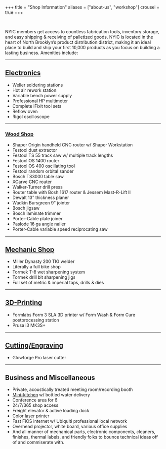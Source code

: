 +++
title = "Shop Information"
aliases = ["about-us", "workshop"]
crousel = true
+++

</br>

NYIC members get access to countless fabrication tools, inventory storage, and easy shipping & receiving of palletized goods. NYIC is located in the heart of North Brooklyn’s product distribution district, making it an ideal place to build and ship your first 10,000 products as you focus on building a lasting business. Amenities include:

---

## [Electronics](../electronics-area)

- Weller soldering stations
- Hot air rework station
- Variable bench power supply
- Professional HP multimeter
- Complete iFixit tool sets
- Reflow oven
- Rigol oscilloscope

---

### [Wood Shop](../wood-shop-area)

- Shaper Origin handheld CNC router w/ Shaper Workstation
- Festool dust extractor
- Festool TS 55 track saw w/ multiple track lengths
- Festool OS 1400 router
- Festool OS 400 oscillating tool
- Festool random orbital sander
- Bosch TS3000 table saw
- XCarve CNC router
- Walker-Turner drill press
- Router table with Bosh 1617 router & Jessem Mast-R-Lift II
- Dewalt 13” thickness planer
- Wadkin Bursgreen 9" jointer
- Bosch jigsaw
- Bosch laminate trimmer
- Porter-Cable plate joiner
- Paslode 16 ga angle nailer
- Porter-Cable variable speed reciprocating saw

---

## [Mechanic Shop](../mechanic-shop-area)

- Miller Dynasty 200 TIG welder
- Literally a full bike shop
- Tormek T-8 wet sharpening system
- Tormek drill bit sharpening jigs
- Full set of metric & imperial taps, drills & dies

---

## [3D-Printing](../3d-printing-area)

- Formlabs Form 3 SLA 3D printer w/ Form Wash & Form Cure postprocessing station
- Prusa i3 MK3S+

---

## [Cutting/Engraving](../cutting-engraving-area)

- Glowforge Pro laser cutter

---

## Business and Miscellaneous

- Private, acoustically treated meeting room/recording booth
- [Mini-kitchen](../kitchen-area) w/ bottled water delivery
- Conference area for 6
- 24/7/365 shop access
- Freight elevator & active loading dock
- Color laser printer
- Fast FiOS internet w/ Ubiquiti professional local network
- Overhead projector, white board, various office supplies
- And all manner of mechanical parts, electronic components, cleaners, finishes, thermal labels, and friendly folks to bounce technical ideas off of and commiserate with.
